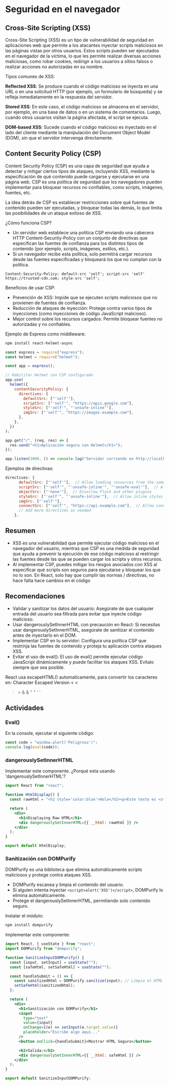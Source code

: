 # Seguridad en el navegador

## Cross-Site Scripting (XSS)
Cross-Site Scripting (XSS) es un tipo de vulnerabilidad de seguridad en aplicaciones web que permite a los atacantes inyectar scripts maliciosos en las páginas vistas por otros usuarios. Estos scripts pueden ser ejecutados en el navegador de la víctima, lo que les permite realizar diversas acciones maliciosas, como robar cookies, redirigir a los usuarios a sitios falsos o realizar acciones no autorizadas en su nombre.

Tipos comunes de XSS:

**Reflected XSS**: Se produce cuando el código malicioso se inyecta en una URL o en una solicitud HTTP (por ejemplo, un formulario de búsqueda) y se refleja inmediatamente en la respuesta del servidor.

**Stored XSS**: En este caso, el código malicioso se almacena en el servidor, por ejemplo, en una base de datos o en un sistema de comentarios. Luego, cuando otros usuarios visitan la página afectada, el script se ejecuta.

**DOM-based XSS**: Sucede cuando el código malicioso es inyectado en el lado del cliente mediante la manipulación del Document Object Model (DOM), sin que el servidor intervenga directamente.



## Content Security Policy (CSP)
Content Security Policy (CSP) es una capa de seguridad que ayuda a detectar y mitigar ciertos tipos de ataques, incluyendo XSS, mediante la especificación de qué contenido puede cargarse y ejecutarse en una página web. CSP es una política de seguridad que los navegadores pueden implementar para bloquear recursos no confiables, como scripts, imágenes, fuentes, etc.

La idea detrás de CSP es establecer restricciones sobre qué fuentes de contenido pueden ser ejecutadas, y bloquear todas las demás, lo que limita las posibilidades de un ataque exitoso de XSS.

¿Cómo funciona CSP?

- Un servidor web establece una política CSP enviando una cabecera HTTP Content-Security-Policy con un conjunto de directivas que especifican las fuentes de confianza para los distintos tipos de contenido (por ejemplo, scripts, imágenes, estilos, etc.).
- Si un navegador recibe esta política, solo permitirá cargar recursos desde las fuentes especificadas y bloqueará los que no cumplan con la política.

```http
Content-Security-Policy: default-src 'self'; script-src 'self' https://trusted-cdn.com; style-src 'self';

```

Beneficios de usar CSP:

- Prevención de XSS: Impide que se ejecuten scripts maliciosos que no provienen de fuentes de confianza.
- Reducción de ataques de inyección: Protege contra varios tipos de inyecciones (como inyecciones de código JavaScript malicioso).
- Mejor control sobre los recursos cargados: Permite bloquear fuentes no autorizadas y no confiables.

Ejemplo de Express como middleware:
```bash
npm install react-helmet-async
```

```javascript
const express = require("express");
const helmet = require("helmet");

const app = express();

// Habilitar Helmet con CSP configurado
app.use(
  helmet({
    contentSecurityPolicy: {
      directives: {
        defaultSrc: ["'self'"],
        scriptSrc: ["'self'", "https://apis.google.com"],
        styleSrc: ["'self'", "'unsafe-inline'"],
        imgSrc: ["'self'", "https://images.example.com"],
      },
    },
  })
);

app.get("/", (req, res) => {
  res.send("<h1>Aplicación segura con Helmet</h1>");
});

app.listen(3000, () => console.log("Servidor corriendo en http://localhost:3000"));

```

Ejemplos de directivas:
```javascript
directives: {
      defaultSrc: ["'self'"],  // Allow loading resources from the same origin
      scriptSrc: ["'self'", "'unsafe-inline'", "'unsafe-eval'"],  // Allow inline scripts and eval (caution)
      objectSrc: ["'none'"],  // Disallow Flash and other plugins
      styleSrc: ["'self'", "'unsafe-inline'"],  // Allow inline styles
      imgSrc: ["'self'"],
      connectSrc: ["'self'", "https://api.example.com"],  // Allow connections to this API
      // Add more directives as needed
    },
```


## Resumen
- XSS es una vulnerabilidad que permite ejecutar código malicioso en el navegador del usuario, mientras que CSP es una medida de seguridad que ayuda a prevenir la ejecución de ese código malicioso al restringir las fuentes desde las que se pueden cargar los scripts y otros recursos.
- Al implementar CSP, puedes mitigar los riesgos asociados con XSS al especificar qué scripts son seguros para ejecutarse y bloquear los que no lo son. En React, solo hay que cumplir las normas / directivas, no hace falta hace cambios en el código

## Recomendaciones
- Validar y sanitizar los datos del usuario: Asegúrate de que cualquier entrada del usuario sea filtrada para evitar que inyecte código malicioso.
- Usar dangerouslySetInnerHTML con precaución en React: Si necesitas usar dangerouslySetInnerHTML, asegúrate de sanitizar el contenido antes de inyectarlo en el DOM.
- Implementar CSP en tu servidor: Configura una política CSP que restrinja las fuentes de contenido y proteja tu aplicación contra ataques XSS.
- Evitar el uso de eval(): El uso de eval() permite ejecutar código JavaScript dinámicamente y puede facilitar los ataques XSS. Evítalo siempre que sea posible.

React usa escapeHTML() automaticamente, para convertir los caracteres en:
Character	Escaped Version
<	&lt;
>	&gt;
&	&amp;
"	&quot;
'	&#39;

## Actividades

### Eval()
En la console, ejecutar el siguiente código:
```javascript
const code = "window.alert('Peligroso')";
console.log(eval(code)); 
```

### dangerouslySetInnerHTML
Implementar este componente. ¿Porqué esta usando 'dangerouslySetInnerHTML'?
```jsx
import React from "react";

function HtmlDisplay() {
  const rawHtml = "<h2 style='color:blue'>Hola</h2><p>Este texto es <strong>bold</strong>.</p>";

  return (
    <div>
      <h1>Displaying Raw HTML</h1>
      <div dangerouslySetInnerHTML={{ __html: rawHtml }} />
    </div>
  );
}

export default HtmlDisplay;
```

### Sanitización con DOMPurify
DOMPurify es una biblioteca que elimina automáticamente scripts maliciosos y protege contra ataques XSS.

- DOMPurify escanea y limpia el contenido del usuario.
- Si alguien intenta inyectar `<script>alert('XSS')</script>`, DOMPurify lo elimina automáticamente.
- Protege el dangerouslySetInnerHTML, permitiendo solo contenido seguro.

Instalar el módulo:
```bash
npm install dompurify
```

Implementar este componente:

```jsx
import React, { useState } from "react";
import DOMPurify from "dompurify";

function SanitizeInputDOMPurify() {
  const [input, setInput] = useState("");
  const [safeHtml, setSafeHtml] = useState("");

  const handleSubmit = () => {
    const sanitizedHtml = DOMPurify.sanitize(input); // Limpia el HTML
    setSafeHtml(sanitizedHtml);
  };

  return (
    <div>
      <h1>Sanitización con DOMPurify</h1>
      <input
        type="text"
        value={input}
        onChange={(e) => setInput(e.target.value)}
        placeholder="Escribe algo aquí..."
      />
      <button onClick={handleSubmit}>Mostrar HTML Seguro</button>

      <h2>Salida:</h2>
      <div dangerouslySetInnerHTML={{ __html: safeHtml }} />
    </div>
  );
}

export default SanitizeInputDOMPurify;


```